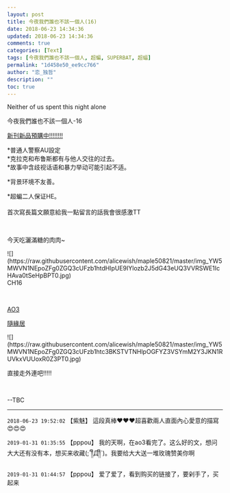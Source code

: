 ```yaml
---
layout: post
title: 今夜我們誰也不該一個人(16)
date: 2018-06-23 14:34:36
updated: 2018-06-23 14:34:36
comments: true
categories: [Text]
tags: [今夜我們誰也不該一個人, 超蝙, SUPERBAT, 超蝠]
permalink: "1d458e50_ee9cc766"
author: "恋_独哲"
description: ""
toc: true
---
```


<p>Neither of us spent this night alone</p> 
<p>今夜我們誰也不該一個人-16</p> 
<p><a target="_blank" rel="nofollow" href="https://www.weibo.com/2706868565/Gld7V2bnl?type=comment&amp;sudaref=www.weibo.com"  >新刊新品預購中!!!!!!!!</a></p> 
<p>*普通人警察AU設定<br />*克拉克和布鲁斯都有与他人交往的过去。&nbsp;<br />*故事中含歧视话语和暴力举动可能引起不适。</p> 
<p>*背景环境不友善。</p> 
<p>*超蝙二人保证HE。<br /><br />首次寫長篇文願意給我一點留言的話我會很感激TT</p> 
<p><br /></p> 
<p>今天吃灑滿糖的肉肉~</p> 
<p>
![](https://raw.githubusercontent.com/alicewish/maple50821/master/img_YW5MWVN1NEpoZFg0ZGQ3cUFzb1htdHlpUE9IYlozb2J5dG43eUQ3VVRSWE1IcHAva0tSeHpBPT0.jpg)
<br />CH16</p> 
<p><br /></p> 
<p><a target="_blank" rel="nofollow" href="https://archiveofourown.org/works/14870792/chapters/34819928"  >AO3</a></p> 
<p><a target="_blank" rel="nofollow" href="http://www.mtslash.net/forum.php?mod=viewthread&amp;tid=258985&amp;page=1"  >隨緣居</a></p> 
<p>
![](https://raw.githubusercontent.com/alicewish/maple50821/master/img_YW5MWVN1NEpoZFg0ZGQ3cUFzb1htc3BKSTVTNHlpOGFYZ3VSYmM2Y3JKN1RUVkxVUUoxR0Z3PT0.jpg)
</p> 
<p>直接走外連吧!!!!!</p> 
<p><br /></p> 
<p>--TBC</p>

---

`2018-06-23 19:52:02` 【紫魅】 這段真棒❤❤❤超喜歡兩人直面內心愛意的描寫😍😍😍

`2019-01-31 01:35:55` 【pppou】 我的天啊，在ao3看完了。这么好的文，想问大大还有没有本，想买来收藏(;´༎ຶД༎ຶ`)。我要给大大送一堆玫瑰赞美你啊

`2019-01-31 01:44:57` 【pppou】 爱了爱了，看到购买的链接了，要剁手了，买起来
